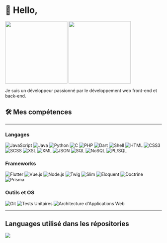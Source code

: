 # 👋 Hello,

<span>
  <img height=200 align="center" src="https://github-readme-stats.vercel.app/api?username=Aliec-AQ&theme=great-gatsby" />
</span>
<span>
  <img height=200 align="center" src="https://github-readme-stats.vercel.app/api/top-langs/?username=Aliec-AQ&theme=great-gatsby&layout=compact&langs_count=8&card_width=320" />
</span>

Je suis un développeur passionné par le développement web front-end et back-end.

## 🛠️ Mes compétences
***
### Langages
![JavaScript](https://img.shields.io/badge/JavaScript-F7DF1E?logo=javascript&logoColor=black)
![Java](https://img.shields.io/badge/Java-007396?logo=java&logoColor=white)
![Python](https://img.shields.io/badge/Python-3776AB?logo=python&logoColor=white)
![C](https://img.shields.io/badge/C-A8B9CC?logo=c&logoColor=black)
![PHP](https://img.shields.io/badge/PHP-777BB4?logo=php&logoColor=white)
![Dart](https://img.shields.io/badge/Dart-0175C2?logo=dart&logoColor=white)
![Shell](https://img.shields.io/badge/Shell-4EAA25?logo=gnu-bash&logoColor=white)
![HTML](https://img.shields.io/badge/HTML5-E34F26?logo=html5&logoColor=white)
![CSS3](https://img.shields.io/badge/CSS3-1572B6?logo=css3&logoColor=white)
![SCSS](https://img.shields.io/badge/SCSS-CC6699?logo=sass&logoColor=white)
![XSL](https://img.shields.io/badge/XSL-EB8C00?logo=w3c&logoColor=white)
![XML](https://img.shields.io/badge/XML-FF6600?logo=xml&logoColor=white)
![JSON](https://img.shields.io/badge/JSON-000000?logo=json&logoColor=white)
![SQL](https://img.shields.io/badge/SQL-336791?logo=sql&logoColor=white)
![NoSQL](https://img.shields.io/badge/NoSQL-005571?logo=nosql&logoColor=white)
![PL/SQL](https://img.shields.io/badge/PLSQL-F80000?logo=oracle&logoColor=white)

### Frameworks
![Flutter](https://img.shields.io/badge/Flutter-02569B?logo=flutter&logoColor=white)
![Vue.js](https://img.shields.io/badge/Vue.js-4FC08D?logo=vue.js&logoColor=white)
![Node.js](https://img.shields.io/badge/Node.js-339933?logo=node.js&logoColor=white)
![Twig](https://img.shields.io/badge/Twig-339933?logo=twig&logoColor=white)
![Slim](https://img.shields.io/badge/Slim-74B9FF?logo=slim&logoColor=white)
![Eloquent](https://img.shields.io/badge/Eloquent-FF2D20?logo=eloquent&logoColor=white)
![Doctrine](https://img.shields.io/badge/Doctrine-FF6C37?logo=doctrine&logoColor=white)
![Prisma](https://img.shields.io/badge/Prisma-2D3748?logo=prisma&logoColor=white)

### Outils et OS
![Git](https://img.shields.io/badge/Git-F05032?logo=git&logoColor=white)
![Tests Unitaires](https://img.shields.io/badge/Tests%20Unitaires-E34F26?logo=testing-library&logoColor=white)
![Architecture d'Applications Web](https://img.shields.io/badge/Architecture%20d'Applications%20Web-007ACC?logo=web&logoColor=white)

***

## Languages utilisé dans les répositories

  <img class="img" src="https://github-readme-stats.vercel.app/api/top-langs/?username=Aliec-AQ&langs_count=8&theme=great-gatsby" />



